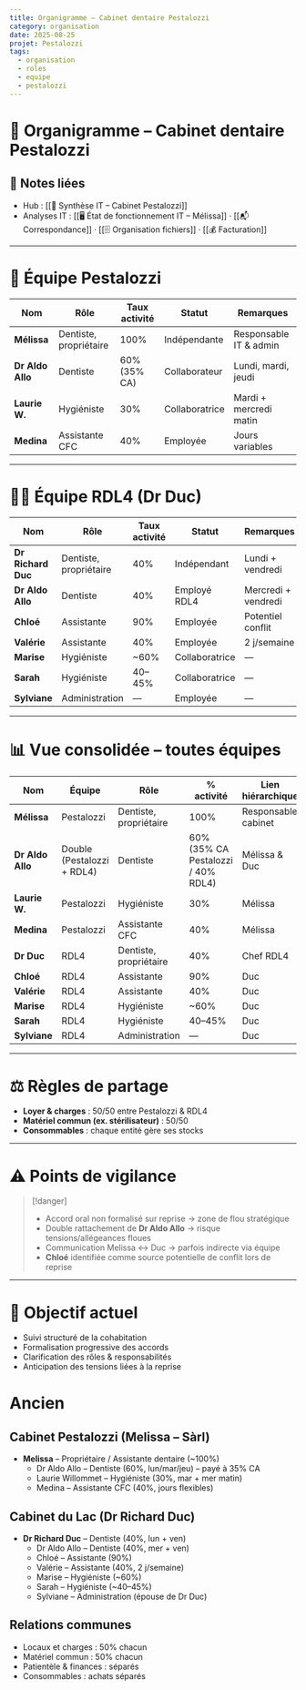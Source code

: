 ```yaml
---
title: Organigramme – Cabinet dentaire Pestalozzi
category: organisation
date: 2025-08-25
projet: Pestalozzi
tags:
  - organisation
  - roles
  - equipe
  - pestalozzi
---
```


# 👥 Organigramme – Cabinet dentaire Pestalozzi

## 📎 Notes liées
- Hub : [[🧭 Synthèse IT – Cabinet Pestalozzi]]
- Analyses IT : [[🖥️ État de fonctionnement IT – Mélissa]] · [[📬 Correspondance]] · [[🗄️ Organisation fichiers]] · [[💰 Facturation]]

---

# 🏢 Équipe Pestalozzi

| Nom              | Rôle              | Taux activité | Statut       | Remarques |
|------------------|------------------|---------------|--------------|-----------|
| **Mélissa**      | Dentiste, propriétaire | 100%          | Indépendante | Responsable IT & admin |
| **Dr Aldo Allo** | Dentiste          | 60% (35% CA)  | Collaborateur| Lundi, mardi, jeudi |
| **Laurie W.**    | Hygiéniste        | 30%           | Collaboratrice | Mardi + mercredi matin |
| **Medina**       | Assistante CFC    | 40%           | Employée     | Jours variables |

---

# 🧑‍⚕️ Équipe RDL4 (Dr Duc)

| Nom              | Rôle              | Taux activité | Statut       | Remarques |
|------------------|------------------|---------------|--------------|-----------|
| **Dr Richard Duc** | Dentiste, propriétaire | 40% | Indépendant | Lundi + vendredi |
| **Dr Aldo Allo** | Dentiste          | 40%           | Employé RDL4 | Mercredi + vendredi |
| **Chloé**        | Assistante        | 90%           | Employée     | Potentiel conflit |
| **Valérie**      | Assistante        | 40%           | Employée     | 2 j/semaine |
| **Marise**       | Hygiéniste        | ~60%          | Collaboratrice | — |
| **Sarah**        | Hygiéniste        | 40–45%        | Collaboratrice | — |
| **Sylviane**     | Administration    | —             | Employée     | — |

---

# 📊 Vue consolidée – toutes équipes

| Nom              | Équipe       | Rôle              | % activité  | Lien hiérarchique |
|------------------|-------------|------------------|-------------|-------------------|
| **Mélissa**      | Pestalozzi  | Dentiste, propriétaire | 100%   | Responsable cabinet |
| **Dr Aldo Allo** | Double (Pestalozzi + RDL4) | Dentiste | 60% (35% CA Pestalozzi / 40% RDL4) | Mélissa & Duc |
| **Laurie W.**    | Pestalozzi  | Hygiéniste        | 30%        | Mélissa |
| **Medina**       | Pestalozzi  | Assistante CFC    | 40%        | Mélissa |
| **Dr Duc**       | RDL4        | Dentiste, propriétaire | 40%   | Chef RDL4 |
| **Chloé**        | RDL4        | Assistante        | 90%        | Duc |
| **Valérie**      | RDL4        | Assistante        | 40%        | Duc |
| **Marise**       | RDL4        | Hygiéniste        | ~60%       | Duc |
| **Sarah**        | RDL4        | Hygiéniste        | 40–45%     | Duc |
| **Sylviane**     | RDL4        | Administration    | —          | Duc |

---

# ⚖️ Règles de partage
- **Loyer & charges** : 50/50 entre Pestalozzi & RDL4  
- **Matériel commun (ex. stérilisateur)** : 50/50  
- **Consommables** : chaque entité gère ses stocks  

---

# ⚠️ Points de vigilance
> [!danger]  
> - Accord oral non formalisé sur reprise → zone de flou stratégique  
> - Double rattachement de **Dr Aldo Allo** → risque tensions/allégeances floues  
> - Communication Melissa ↔ Duc → parfois indirecte via équipe  
> - **Chloé** identifiée comme source potentielle de conflit lors de reprise  

---

# 🎯 Objectif actuel
- Suivi structuré de la cohabitation  
- Formalisation progressive des accords  
- Clarification des rôles & responsabilités  
- Anticipation des tensions liées à la reprise







# Ancien
## Cabinet Pestalozzi (Melissa – Sàrl)
- **Melissa** – Propriétaire / Assistante dentaire (~100%)
  - Dr Aldo Allo – Dentiste (60%, lun/mar/jeu) – payé à 35% CA
  - Laurie Willommet – Hygiéniste (30%, mar + mer matin)
  - Medina – Assistante CFC (40%, jours flexibles)

## Cabinet du Lac (Dr Richard Duc)
- **Dr Richard Duc** – Dentiste (40%, lun + ven)
  - Dr Aldo Allo – Dentiste (40%, mer + ven)
  - Chloé – Assistante (90%)
  - Valérie – Assistante (40%, 2 j/semaine)
  - Marise – Hygiéniste (~60%)
  - Sarah – Hygiéniste (~40–45%)
  - Sylviane – Administration (épouse de Dr Duc)

## Relations communes
- Locaux et charges : 50% chacun
- Matériel commun : 50% chacun
- Patientèle & finances : séparés
- Consommables : achats séparés
